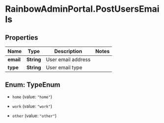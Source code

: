 # RainbowAdminPortal.PostUsersEmails

## Properties

Name | Type | Description | Notes
------------ | ------------- | ------------- | -------------
**email** | **String** | User email address | 
**type** | **String** | User email type | 



## Enum: TypeEnum


* `home` (value: `"home"`)

* `work` (value: `"work"`)

* `other` (value: `"other"`)




